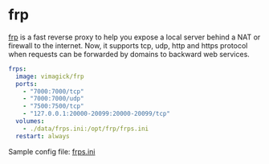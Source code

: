 frp
===

[frp][1] is a fast reverse proxy to help you expose a local server behind a NAT
or firewall to the internet. Now, it supports tcp, udp, http and https protocol
when requests can be forwarded by domains to backward web services.

```yaml
frps:
  image: vimagick/frp
  ports:
    - "7000:7000/tcp"
    - "7000:7000/udp"
    - "7500:7500/tcp"
    - "127.0.0.1:20000-20099:20000-20099/tcp"
  volumes:
    - ./data/frps.ini:/opt/frp/frps.ini
  restart: always
```

Sample config file: [frps.ini][2]

[1]: https://github.com/fatedier/frp
[2]: https://github.com/fatedier/frp/blob/master/conf/frps_full.ini
